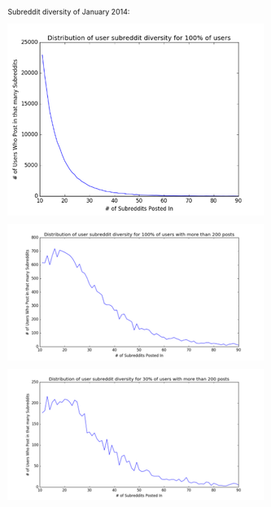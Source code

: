 Subreddit diversity of January 2014:

![all](100_full_distribution.png)

![over 200 posts](100_sample_distribution.png)

![only 30% of previous](30_sample_distribution.png)

